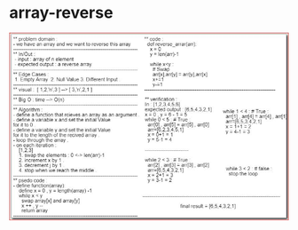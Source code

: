 # array-reverse

![Array-Reverse](./python/code-challenges/class-01/assest/../../../../../class-01/assest/array-reverse.JPG)

